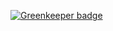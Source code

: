
[![Greenkeeper badge](https://badges.greenkeeper.io/xavierartot/redux-nanodegree.svg)](https://greenkeeper.io/)
